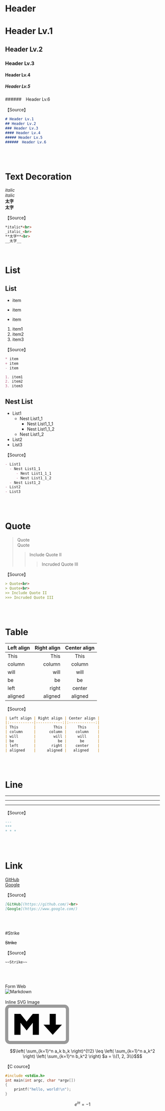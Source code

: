 <!-- 
Name: Markdown Cheet Sheet
author: may-satsuki (https://github.com/may-satsuki)
-->


<!-- Header -->
# Header

# Header Lv.1
## Header Lv.2
### Header Lv.3
#### Header Lv.4
##### Header Lv.5
######　Header Lv.6

【Source】
```markdown
# Header Lv.1
## Header Lv.2
### Header Lv.3
#### Header Lv.4
##### Header Lv.5
######　Header Lv.6
```
<br><br>

<!-- Text Decoration -->
# Text Decoration
*italic*<br>
_italic_<br>
**太字**<br>
__太字__


【Source】
```markdown
*italic*<br>
_italic_<br>
**太字**<br>
__太字__
```
<br>

<!-- List -->
# List

## List
* item
+ item
- item

1. item1
2. item2
3. item3

【Source】
```markdown
* item
+ item
- item

1. item1
2. item2
3. item3
```

## Nest List
- List1
  - Nest List1_1
     - Nest List1_1_1
     - Nest List1_1_2
  - Nest List1_2
- List2
- List3

【Source】
```markdown
- List1
  - Nest List1_1
     - Nest List1_1_1
     - Nest List1_1_2
  - Nest List1_2
- List2
- List3
```
<br><br>

<!-- Quote -->
# Quote
> Quote<br>
> Quote<br> 
>> Include Quote II
>>> Incruded Quote III

【Source】
```markdown
> Quote<br>
> Quote<br> 
>> Include Quote II
>>> Incruded Quote III
```
<br><br>


<!-- Table -->
# Table
| Left align | Right align | Center align |
|:-----------|------------:|:------------:|
| This       |        This |     This     |
| column     |      column |    column    |
| will       |        will |     will     |
| be         |          be |      be      |
| left       |       right |    center    |
| aligned    |     aligned |   aligned    |


【Source】
```markdown
| Left align | Right align | Center align |
|:-----------|------------:|:------------:|
| This       |        This |     This     |
| column     |      column |    column    |
| will       |        will |     will     |
| be         |          be |      be      |
| left       |       right |    center    |
| aligned    |     aligned |   aligned    |
```
<br><br>


<!-- Line -->
# Line
---
***
* * *

【Source】
```markdown
---
***
* * *
```
<br><br>


<!-- Link -->
# Link
[GitHub](https://github.com/)<br>
[Google](https://www.google.com/)

【Source】
```markdown
[GitHub](https://github.com/)<br>
[Google](https://www.google.com/)
```
<br><br>


<!-- Strike -->
#Strike

~~Strike~~

【Source】
```markdown
~~Strike~~
```
<br><br>

<!-- Insert Image -->
Form Web<br>
![Markdown](https://upload.wikimedia.org/wikipedia/commons/4/48/Markdown-mark.svg
 "Markdown")
<br><br>
Inline SVG Image<br>
<svg xmlns="http://www.w3.org/2000/svg" width="208" height="128" viewBox="0 0 208 128"><rect width="198" height="118" x="5" y="5" ry="10" stroke="#999" stroke-width="10" fill="none"/><path d="M30 98V30h20l20 25 20-25h20v68H90V59L70 84 50 59v39zm125 0l-30-33h20V30h20v35h20z"/></svg>
<br>

<!-- Eqortipn -->

```math
\left( \sum_{k=1}^n a_k b_k \right)^{!!2} \leq
\left( \sum_{k=1}^n a_k^2 \right) \left( \sum_{k=1}^n b_k^2 \right)
$a = \\{1, 2, 3\\}$
```

<!-- Inline Source -->
【C cource】
```c
#include <stdio.h>
int main(int argc, char *argv[])
{
    printf("hello, world!\n");
}
```

```math
e^{i\pi} = -1
```
